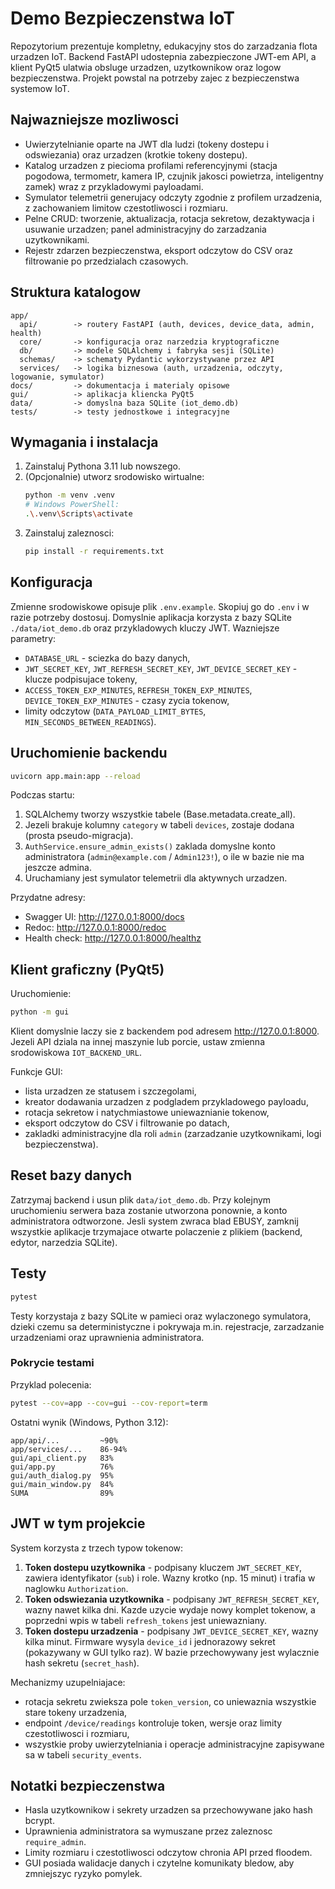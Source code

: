 # Demo Bezpieczenstwa IoT

Repozytorium prezentuje kompletny, edukacyjny stos do zarzadzania flota urzadzen IoT. Backend FastAPI udostepnia zabezpieczone JWT-em API, a klient PyQt5 ulatwia obsluge urzadzen, uzytkownikow oraz logow bezpieczenstwa. Projekt powstal na potrzeby zajec z bezpieczenstwa systemow IoT.

## Najwazniejsze mozliwosci

- Uwierzytelnianie oparte na JWT dla ludzi (tokeny dostepu i odswiezania) oraz urzadzen (krotkie tokeny dostepu).
- Katalog urzadzen z piecioma profilami referencyjnymi (stacja pogodowa, termometr, kamera IP, czujnik jakosci powietrza, inteligentny zamek) wraz z przykladowymi payloadami.
- Symulator telemetrii generujacy odczyty zgodnie z profilem urzadzenia, z zachowaniem limitow czestotliwosci i rozmiaru.
- Pelne CRUD: tworzenie, aktualizacja, rotacja sekretow, dezaktywacja i usuwanie urzadzen; panel administracyjny do zarzadzania uzytkownikami.
- Rejestr zdarzen bezpieczenstwa, eksport odczytow do CSV oraz filtrowanie po przedzialach czasowych.

## Struktura katalogow

```
app/
  api/        -> routery FastAPI (auth, devices, device_data, admin, health)
  core/       -> konfiguracja oraz narzedzia kryptograficzne
  db/         -> modele SQLAlchemy i fabryka sesji (SQLite)
  schemas/    -> schematy Pydantic wykorzystywane przez API
  services/   -> logika biznesowa (auth, urzadzenia, odczyty, logowanie, symulator)
docs/         -> dokumentacja i materialy opisowe
gui/          -> aplikacja kliencka PyQt5
data/         -> domyslna baza SQLite (iot_demo.db)
tests/        -> testy jednostkowe i integracyjne
```

## Wymagania i instalacja

1. Zainstaluj Pythona 3.11 lub nowszego.
2. (Opcjonalnie) utworz srodowisko wirtualne:
   ```bash
   python -m venv .venv
   # Windows PowerShell:
   .\.venv\Scripts\activate
   ```
3. Zainstaluj zaleznosci:
   ```bash
   pip install -r requirements.txt
   ```

## Konfiguracja

Zmienne srodowiskowe opisuje plik `.env.example`. Skopiuj go do `.env` i w razie potrzeby dostosuj. Domyslnie aplikacja korzysta z bazy SQLite `./data/iot_demo.db` oraz przykladowych kluczy JWT. Wazniejsze parametry:

- `DATABASE_URL` - sciezka do bazy danych,
- `JWT_SECRET_KEY`, `JWT_REFRESH_SECRET_KEY`, `JWT_DEVICE_SECRET_KEY` - klucze podpisujace tokeny,
- `ACCESS_TOKEN_EXP_MINUTES`, `REFRESH_TOKEN_EXP_MINUTES`, `DEVICE_TOKEN_EXP_MINUTES` - czasy zycia tokenow,
- limity odczytow (`DATA_PAYLOAD_LIMIT_BYTES`, `MIN_SECONDS_BETWEEN_READINGS`).

## Uruchomienie backendu

```bash
uvicorn app.main:app --reload
```

Podczas startu:

1. SQLAlchemy tworzy wszystkie tabele (Base.metadata.create_all).
2. Jezeli brakuje kolumny `category` w tabeli `devices`, zostaje dodana (prosta pseudo-migracja).
3. `AuthService.ensure_admin_exists()` zaklada domyslne konto administratora (`admin@example.com` / `Admin123!`), o ile w bazie nie ma jeszcze admina.
4. Uruchamiany jest symulator telemetrii dla aktywnych urzadzen.

Przydatne adresy:

- Swagger UI: http://127.0.0.1:8000/docs
- Redoc: http://127.0.0.1:8000/redoc
- Health check: http://127.0.0.1:8000/healthz

## Klient graficzny (PyQt5)

Uruchomienie:

```bash
python -m gui
```

Klient domyslnie laczy sie z backendem pod adresem http://127.0.0.1:8000. Jezeli API dziala na innej maszynie lub porcie, ustaw zmienna srodowiskowa `IOT_BACKEND_URL`.

Funkcje GUI:

- lista urzadzen ze statusem i szczegolami,
- kreator dodawania urzadzen z podgladem przykladowego payloadu,
- rotacja sekretow i natychmiastowe uniewaznianie tokenow,
- eksport odczytow do CSV i filtrowanie po datach,
- zakladki administracyjne dla roli `admin` (zarzadzanie uzytkownikami, logi bezpieczenstwa).

## Reset bazy danych

Zatrzymaj backend i usun plik `data/iot_demo.db`. Przy kolejnym uruchomieniu serwera baza zostanie utworzona ponownie, a konto administratora odtworzone. Jesli system zwraca blad EBUSY, zamknij wszystkie aplikacje trzymajace otwarte polaczenie z plikiem (backend, edytor, narzedzia SQLite).

## Testy

```bash
pytest
```

Testy korzystaja z bazy SQLite w pamieci oraz wylaczonego symulatora, dzieki czemu sa deterministyczne i pokrywaja m.in. rejestracje, zarzadzanie urzadzeniami oraz uprawnienia administratora.

### Pokrycie testami

Przyklad polecenia:

```bash
pytest --cov=app --cov=gui --cov-report=term
```

Ostatni wynik (Windows, Python 3.12):

```
app/api/...         ~90%
app/services/...    86-94%
gui/api_client.py   83%
gui/app.py          76%
gui/auth_dialog.py  95%
gui/main_window.py  84%
SUMA                89%
```

## JWT w tym projekcie

System korzysta z trzech typow tokenow:

1. **Token dostepu uzytkownika** - podpisany kluczem `JWT_SECRET_KEY`, zawiera identyfikator (`sub`) i role. Wazny krotko (np. 15 minut) i trafia w naglowku `Authorization`.
2. **Token odswiezania uzytkownika** - podpisany `JWT_REFRESH_SECRET_KEY`, wazny nawet kilka dni. Kazde uzycie wydaje nowy komplet tokenow, a poprzedni wpis w tabeli `refresh_tokens` jest uniewazniany.
3. **Token dostepu urzadzenia** - podpisany `JWT_DEVICE_SECRET_KEY`, wazny kilka minut. Firmware wysyla `device_id` i jednorazowy sekret (pokazywany w GUI tylko raz). W bazie przechowywany jest wylacznie hash sekretu (`secret_hash`).

Mechanizmy uzupelniajace:

- rotacja sekretu zwieksza pole `token_version`, co uniewaznia wszystkie stare tokeny urzadzenia,
- endpoint `/device/readings` kontroluje token, wersje oraz limity czestotliwosci i rozmiaru,
- wszystkie proby uwierzytelniania i operacje administracyjne zapisywane sa w tabeli `security_events`.

## Notatki bezpieczenstwa

- Hasla uzytkownikow i sekrety urzadzen sa przechowywane jako hash bcrypt.
- Uprawnienia administratora sa wymuszane przez zaleznosc `require_admin`.
- Limity rozmiaru i czestotliwosci odczytow chronia API przed floodem.
- GUI posiada walidacje danych i czytelne komunikaty bledow, aby zmniejszyc ryzyko pomylek.
